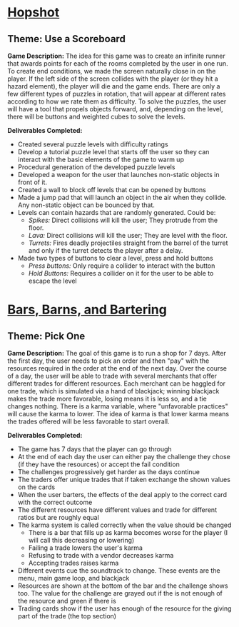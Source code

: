 
# [Hopshot](https://mckoleman.itch.io/hopshot)

## Theme: Use a Scoreboard

**Game Description:** The idea for this game was to create an infinite runner that awards points for each of the rooms completed by the user in one run. To create end conditions, we made the screen naturally close in on the player. If the left side of the screen collides with the player (or they hit a hazard element), the player will die and the game ends. There are only a few different types of puzzles in rotation, that will appear at different rates according to how we rate them as difficulty. To solve the puzzles, the user will have a tool that propels objects forward, and, depending on the level, there will be buttons and weighted cubes to solve the levels.

**Deliverables Completed:**
- Created several puzzle levels with difficulty ratings
- Develop a tutorial puzzle level that starts off the user so they can interact with the basic elements of the game to warm up
- Procedural generation of the developed puzzle levels
- Developed a weapon for the user that launches non-static objects in front of it.
- Created a wall to block off levels that can be opened by buttons
- Made a jump pad that will launch an object in the air when they collide. Any non-static object can be bounced by that.
- Levels can contain hazards that are randomly generated. Could be:
	- *Spikes:* Direct collisions will kill the user; They protrude from the floor.
	- *Lava:* Direct collisions will kill the user; They are level with the floor.
	- *Turrets:* Fires deadly projectiles straight from the barrel of the turret and only if the turret detects the player after a delay.
- Made two types of buttons to clear a level, press and hold buttons
	- *Press buttons:* Only require a collider to interact with the button
	- *Hold Buttons:* Requires a collider on it for the user to be able to escape the level


# [Bars, Barns, and Bartering](https://studiokoleman.itch.io/bbb)

## Theme: Pick One

**Game Description:** The goal of this game is to run a shop for 7 days. After the first day, the user needs to pick an order and then "pay" with the resources required in the order at the end of the next day. Over the course of a day, the user will be able to trade with several merchants that offer different trades for different resources. Each merchant can be haggled for one trade, which is simulated via a hand of blackjack; winning blackjack makes the trade more favorable, losing means it is less so, and a tie changes nothing. There is a karma variable, where "unfavorable practices" will cause the karma to lower. The idea of karma is that lower karma means the trades offered will be less favorable to start overall.

**Deliverables Completed:**
- The game has 7 days that the player can go through
- At the end of each day the user can either pay the challenge they chose (if they have the resources) or accept the fail condition
- The challenges progressively get harder as the days continue
- The traders offer unique trades that if taken exchange the shown values on the cards
- When the user barters, the effects of the deal apply to the correct card with the correct outcome
- The different resources have different values and trade for different ratios but are roughly equal
- The karma system is called correctly when the value should be changed
	- There is a bar that fills up as karma becomes worse for the player (I will call  this decreasing or lowering)
	- Failing a trade lowers the user's karma
	- Refusing to trade with a vendor decreases karma
	- Accepting trades raises karma
- Different events cue the soundtrack to change. These events are the menu, main game loop, and blackjack
- Resources are shown at the bottom of the bar and the challenge shows too. The value for the challenge are grayed out if the is not enough of the resource and green if there is
- Trading cards show if the user has enough of the resource for the giving part of the trade (the top section)